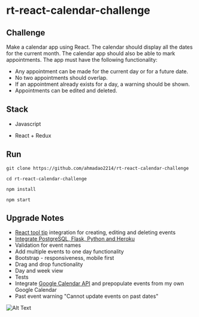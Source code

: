 # **rt-react-calendar-challenge**

## Challenge
Make a calendar app using React. The calendar should display all the dates for the current month. The calendar app should also be able to mark appointments. The app must have the following functionality:

* Any appointment can be made for the current day or for a future date.
* No two appointments should overlap.
* If an appointment already exists for a day, a warning should be shown.
* Appointments can be edited and deleted.


## Stack

* Javascript

* React + Redux


## Run
`git clone https://github.com/ahmadao2214/rt-react-calendar-challenge`

`cd rt-react-calendar-challenge`

`npm install`

`npm start`

## Upgrade Notes
* [React tool tip](http://wwayne.com/react-tooltip/) integration for creating, editing and deleting events
* [Integrate PostgreSQL, Flask, Python and Heroku](https://github.com/dternyak/React-Redux-Flask)
* Validation for event names
* Add multiple events to one day functionality
* Bootstrap - responsiveness, mobile first
* Drag and drop functionality
* Day and week view
* Tests
* Integrate [Google Calendar API](https://developers.google.com/google-apps/calendar/) and prepopulate events from my own Google Calendar
* Past event warning "Cannot update events on past dates"

![Alt Text](https://github.com/ahmadao2214/rt-react-calendar-challenge/public/githubdemo.gif)
